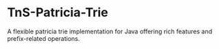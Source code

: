 TnS-Patricia-Trie
=================

A flexible patricia trie implementation for Java offering rich features and prefix-related operations.
